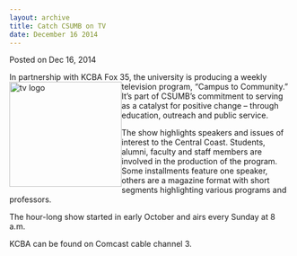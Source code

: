 ```yaml
---
layout: archive
title: Catch CSUMB on TV
date: December 16 2014
---
```





<span class="date">Posted on Dec 16, 2014    </span>
<p>In partnership with KCBA Fox 35, the university is producing a
weekly television program, &#x201C;Campus to&#xA0;<img alt="tv logo" src="http://news.csumb.edu/sites/default/files/65/attachments/news/images/tv_for_web.jpg" style="float:left; width:200px; height:187px">Community.&#x201D; It&#x2019;s
part of CSUMB&#x2019;s commitment to serving as a catalyst for positive
change &#x2013; through education, outreach and public service.</img></p>
<p>The show highlights speakers and issues of interest to the
Central Coast. Students, alumni, faculty and staff members are
involved in the production of the program. Some installments
feature one speaker, others are a magazine format with short
segments highlighting various programs and professors.</p>
<p>The hour-long show started in early October and airs every
Sunday at 8 a.m.</p>
<p>KCBA can be found on Comcast cable channel 3.<br>
&#xA0;</br></p>





